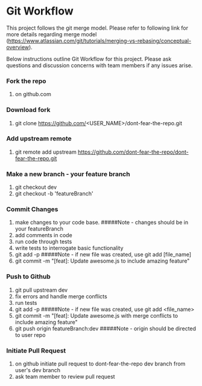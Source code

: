 # Git Workflow

This project follows the git merge model. Please refer to following link for more details regarding merge model (https://www.atlassian.com/git/tutorials/merging-vs-rebasing/conceptual-overview).

Below instructions outline Git Workflow for this project. Please ask questions and discussion concerns with team members if any issues arise.

### Fork the repo
1. on github.com

### Download fork
1. git clone https://github.com/<USER_NAME>/dont-fear-the-repo.git

### Add upstream remote
1. git remote add upstream https://github.com/dont-fear-the-repo/dont-fear-the-repo.git

### Make a new branch - your feature branch
1. git checkout dev
2. git checkout -b 'featureBranch'

### Commit Changes
1. make changes to your code base.
#####Note - changes should be in your featureBranch
2. add comments in code
3. run code through tests
4. write tests to interrogate basic functionality
5. git add -p
#####Note - if new file was created, use git add [file_name]
6. git commit -m "[feat]: Update awesome.js to include amazing feature"

### Push to Github
1. git pull upstream dev
2. fix errors and handle merge conflicts
3. run tests
4. git add -p
#####Note - if new file was created, use git add <file_name>
5. git commit -m "[feat]: Update awesome.js with merge conflicts to include amazing feature"
6. git push origin featureBranch:dev
#####Note - origin should be directed to user repo

### Initiate Pull Request
1. on github initiate pull request to dont-fear-the-repo dev branch from user's dev branch
2. ask team member to review pull request
